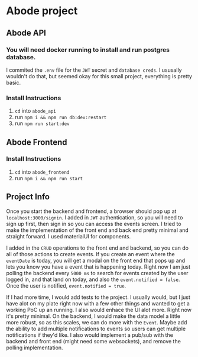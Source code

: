 # Abode project

## Abode API

### You will need docker running to install and run postgres database.

I commited the `.env` file for the `JWT` secret and `database creds`. I ususally wouldn't do that, but seemed okay for this small project, everything is pretty basic.

### Install Instructions

1. `cd` into `abode_api`
2. run `npm i && npm run db:dev:restart`
3. run `npm run start:dev`

## Abode Frontend

### Install Instructions

1. `cd` into `abode_frontend`
2. run `npm i && npm run start`

## Project Info

Once you start the backend and frontend, a browser should pop up at `localhost:3000/signin`. I added in `JWT` authentication, so you will need to sign up first, then sign in so you can access the events screen. I tried to make the implementation of the front end and back end pretty minimal and straight forward. I used materialUI for components.

I added in the `CRUD` operations to the front end and backend, so you can do all of those actions to create events. If you create an event where the `eventDate` is today, you will get a modal on the front end that pops up and lets you know you have a event that is happening today. Right now I am just polling the backend every `5000 ms` to search for events created by the user logged in, and that land on today, and also the `event.notified = false`. Once the user is notified, `event.notified = true`.

If I had more time, I would add tests to the project. I usually would, but I just have alot on my plate right now with a few other things and wanted to get a working PoC up an running. I also would enhace the UI alot more. Right now it's pretty minimal. On the backend, I would make the data model a little more robust, so as this scales, we can do more with the `Event`. Maybe add the ability to add multiple notifications to events so users can get multiple notifications if they'd like. I also would implement a pub/sub with the backend and front end (might need some websockets), and remove the polling implementation.
